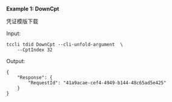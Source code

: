 **Example 1: DownCpt**

凭证模版下载

Input: 

```
tccli tdid DownCpt --cli-unfold-argument  \
    --CptIndex 32
```

Output: 
```
{
    "Response": {
        "RequestId": "41a9acae-cef4-4949-b144-48c65ad5e425"
    }
}
```

